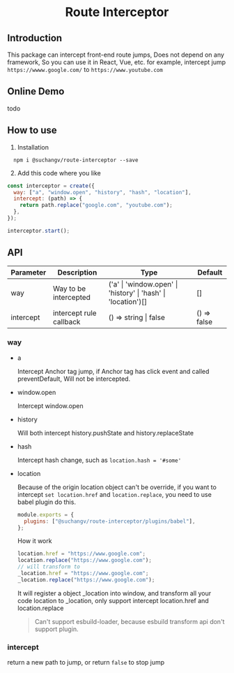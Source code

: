 <h1 align="center">Route Interceptor</h1>

## Introduction

This package can intercept front-end route jumps, Does not depend on any framework, So you can use it in React, Vue, etc.
for example, intercept jump `https://wwww.google.com/` to `https://www.youtube.com`

## Online Demo

todo

## How to use

1. Installation

```shell
  npm i @suchangv/route-interceptor --save
```

2. Add this code where you like

```javascript
const interceptor = create({
  way: ["a", "window.open", "history", "hash", "location"],
  intercept: (path) => {
    return path.replace("google.com", "youtube.com");
  },
});

interceptor.start();
```

## API

| Parameter | Description             | Type                                                          | Default     |
| --------- | ----------------------- | ------------------------------------------------------------- | ----------- |
| way       | Way to be intercepted   | ('a' \| 'window.open' \| 'history' \| 'hash' \| 'location')[] | []          |
| intercept | intercept rule callback | () => string \| false                                         | () => false |

### way

- a

  Intercept Anchor tag jump, if Anchor tag has click event and called preventDefault, Will not be intercepted.

- window.open

  Intercept window.open

- history

  Will both intercept history.pushState and history.replaceState

- hash

  Intercept hash change, such as `location.hash = '#some'`

- location

  Because of the origin location object can't be override, if you want to intercept `set location.href` and `location.replace`, you need to use babel plugin do this.

  ```javascript
  module.exports = {
    plugins: ["@suchangv/route-interceptor/plugins/babel"],
  };
  ```

  How it work

  ```javascript
  location.href = "https://www.google.com";
  location.replace("https://www.google.com");
  // will transform to
  _location.href = "https://www.google.com";
  _location.replace("https://www.google.com");
  ```

  It will register a object \_location into window, and transform all your code location to \_location, only support intercept location.href and location.replace

  > Can't support esbuild-loader, because esbuild transform api don't support plugin.

### intercept

return a new path to jump, or return `false` to stop jump